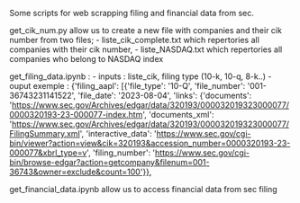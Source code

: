 Some scripts for web scrapping filing and financial data from sec.

get_cik_num.py allow us to create a new file with companies and their cik number from two files; 
    - liste_cik_complete.txt which repertories all companies with their cik number,
    - liste_NASDAQ.txt which repertories all companies who belong to NASDAQ index

get_filing_data.ipynb :
    - inputs : liste_cik, filing type (10-k, 10-q, 8-k..)
    - ouput exemple : {'filing_aapl': [{'file_type': '10-Q',
                        'file_number': '001-36743231141522',
                        'file_date': '2023-08-04',
                        'links': {'documents': 'https://www.sec.gov/Archives/edgar/data/320193/000032019323000077/0000320193-23-000077-index.htm',
                            'documents_xml': 'https://www.sec.gov/Archives/edgar/data/320193/000032019323000077/FilingSummary.xml',
                            'interactive_data': 'https://www.sec.gov/cgi-bin/viewer?action=view&cik=320193&accession_number=0000320193-23-000077&xbrl_type=v',
                            'filing_number': 'https://www.sec.gov/cgi-bin/browse-edgar?action=getcompany&filenum=001-36743&owner=exclude&count=100'}}, 

get_financial_data.ipynb allow us to access financial data from sec filing
